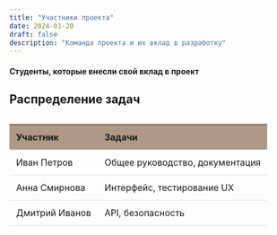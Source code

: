 ```yaml
---
title: "Участники проекта"
date: 2024-01-20
draft: false
description: "Команда проекта и их вклад в разработку"
---
```



#### Студенты, которые внесли свой вклад в проект

## Распределение задач

<table>
  <tr>
    <th>Участник</th>
    <th>Задачи</th>
   
  </tr>
  <tr>
    <td>Иван Петров</td>
    <td>Общее руководство, документация</td>

  </tr>
  <tr>
    <td>Анна Смирнова</td>
    <td>Интерфейс, тестирование UX</td>

  </tr>
  <tr>
    <td>Дмитрий Иванов</td>
    <td>API, безопасность</td>
  </tr>
</table>

<style>
.team-grid {
  display: grid;
  grid-template-columns: repeat(auto-fill, minmax(300px, 1fr));
  gap: 2rem;
  margin: 2rem 0;
}
.team-member {
  background:rgb(160, 146, 132);
  padding: 1.5rem;
  border-radius: 8px;
  box-shadow: 0 2px 4px rgba(0,0,0,0.1);
}
.team-member h3 {
  margin-top: 0;
  color: #2c3e50;
}
table {
  width: 100%;
  border-collapse: collapse;
  margin: 2rem 0;
}
th, td {
  padding: 12px;
  text-align: left;
  border-bottom: 1px solid #ddd;
}
th {
  background-color:rgb(174, 153, 135);
}
</style>